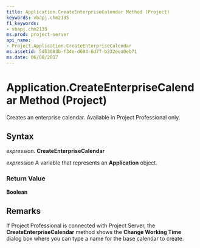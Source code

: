 ```yaml
---
title: Application.CreateEnterpriseCalendar Method (Project)
keywords: vbapj.chm2135
f1_keywords:
- vbapj.chm2135
ms.prod: project-server
api_name:
- Project.Application.CreateEnterpriseCalendar
ms.assetid: 5d53083b-f34e-d604-6d77-b232eea0eb71
ms.date: 06/08/2017
---
```



# Application.CreateEnterpriseCalendar Method (Project)

Creates an enterprise calendar. Available in Project Professional only.


## Syntax

 _expression_. **CreateEnterpriseCalendar**

 _expression_ A variable that represents an **Application** object.


### Return Value

 **Boolean**


## Remarks

If Project Professional is connected with Project Server, the  **CreateEnterpriseCalendar** method shows the **Change Working Time** dialog box where you can type a name for the base calendar to create.


